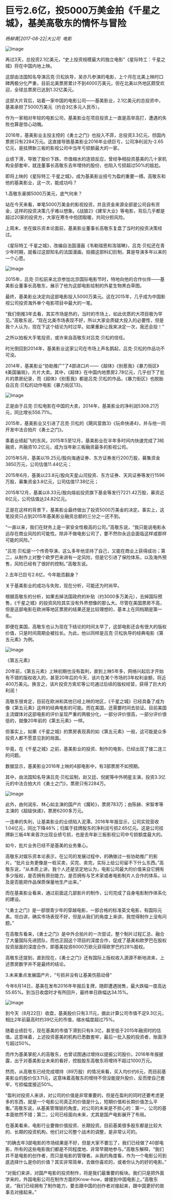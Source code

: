 # 巨亏2.6亿，投5000万美金拍《千星之城》，基美高敬东的情怀与冒险

*杨柳青|2017-08-22|大公司 
                                                电影*

![Image](http://p1.pstatp.com/large/32220004900f4ac1da87)

再过3天，总投资2.1亿美元，“史上投资规模最大的独立电影”《星际特工：千星之城》将在中国内地上映。

这部由法国知名导演吕克·贝松执导，吴亦凡参演的电影，上个月在北美上映时口碑两极分化严重，目前北美票房累计不到4000万美元，但在北美以外地区颇受欢迎，全球总票房已达到1.32亿美元。

这部大片背后，站着一家中国的电影公司——基美影业，2.1亿美元的总投资中，基美承担了5000万美元（约合3亿多元人民币）。

作为一家相对年轻的电影公司，基美影业在项目投资上一直是高举高打，遭遇的失败也算是惊心动魄。

2016年，基美影业主投主控的《勇士之门》也投入不菲，总投资3.3亿元，但国内票房只有2284万元。这直接导致基美影业2016年业绩巨亏，公司净利润为-2.65亿元，是挂牌新三板的影视公司中当年亏损额最大的一家。

业绩下滑，导致了股价下跌、市值缩水的连锁反应，曾经争相投资基美的几十家机构全部套牢，就连董事长高敬东去年增持的股份，也陷入亏损超过50%的尴尬。

即将上映的《星际特工·千星之城》，成为基美影业扭亏为盈的重要一搏。高敬东和他的基美影业，这一次，能成功吗？

1.高敬东豪掷5000万美元，底气何来？

站在今天来看，单笔5000万美金的影视投资，并且资金来源全部是公司自有资金，这样的投资决策几乎难以想象。《战狼2》《建军大业》等电影，背后几乎都是超过20家的投资方，大家在寒冬中抱团取暖，共同分担风险。

上周末，坐在娱乐资本论面前，基美影业董事长高敬东复盘了当时的投资决策经过。

《星际特工·千星之城》，改编自法国漫画《韦勒瑞恩和洛瑞琳》，吕克·贝松还在青少年时期，就看过这部知名的法国漫画，拍摄这部科幻巨制，算是导演多年以来的一个心愿。

![Image](http://p1.pstatp.com/large/322200048a1b2b0b92d3)

2015年，吕克·贝松前来北京参加北京国际电影节时，特地向他的合作伙伴——基美影业董事长高敬东，展示了他为这部电影绘制的外星生物黑白草图。

最终，基美影业决定向这部电影投入5000万美元。这在2015年，几乎成为中国影视公司投资海外单个电影项目中最大的一笔。

“我们倒推3年去看，其实市场是热的，当时的市场上，如此优质的大项目极为罕见。”高敬东说，“现在北美市场表现不好，所以大家会质疑大投入的必要性，但是我个人认为，现在下这个结论为时过早。如果重新让我来决定一次，我还会投！”

之所以拍板大手笔投资，或许来自高敬东对吕克·贝松的信任。

时光倒回到2014年，基美影业这家公司在市场上声名鹊起，吕克·贝松的作品功不可没。

2014年，基美影业“协助推广”了4部进口片——《超体》《别惹我》《暴力街区》《美国骗局》，片片大卖。其中，《超体》在中国内地票房2.78亿元，几乎创下了批片的票房纪录，而《超体》《别惹我》都是吕克·贝松的作品，《暴力街区》也脱胎自吕克·贝松的动作电影《暴力街区13》。

![Image](http://p9.pstatp.com/large/322200048a17420614a6)

正是由于吕克·贝松电影在中国的大卖，2014年，基美影业的净利润5308.21万元，同比增长556.71%。

2015年，基美影业又引进了吕克·贝松的《飓风营救3》《玩命快递4》，并与他一同开发中法合拍片《勇士之门》。

乘着业绩起飞的东风，2015年5至12月，基美影业在半年多时间内快速完成了3轮融资，共融资10.2亿元，成为当年新三板融资最多的影视公司。

2015年5月，基美以19.25元/股向海通证券、东方证券发行200万股，募集资金3850万元，公司估值11.44亿元；

2015年6月，基美以23.8元/股向天星山河投资、东方证券、天风证券等发行1596万股，募集资金3.8亿元，公司估值17.38亿元；

2015年12月，基美以8.33元/股向熔岩投资旗下基金等发行7221.42万股，募资近6亿元，公司估值达24.82亿元。

正是在这样的背景下，基美影业最终做出了投资5000万美金的决定。事实上，这笔投资只占到2015年基美影业融资总额的三分之一还不到。

“一直以来，我们在财务上是一家安全性极高的公司。”高敬东说，“我只能说电影永远存在商业风险的可能性。除非不做电影公司了，要不然你永远会面临这样或那样可能的风险。”

“吕克·贝松是一个传奇导演，这么多年他坚持了自己，又能在商业上获得成功；第二，从制作上对整个欧罗巴来讲有一定风险，但是它引进了保险体系，以及海外预售，风险已经有了很好的控制。”高敬东说。

2.去年已巨亏2.6亿，今年能否翻身？

关于基美影业的成功与失败，现在分析，可能还为时尚早。

根据高敬东的分析，如果去掉法国政府的补贴（约3000多万美元），去掉国际预售，《千星之城》的投资风险其实没有外界想像的那么大。尽管在美国票房不高，但是这部电影在欧洲等地区票房的结果还是比较理想的，基本上在同档期是第一名。

即便在美国，高敬东也认为现在下结论的时间太早了，这部电影还会有很大的版权价值，只是时间周期会被拉长。为此，他以同样是吕克·贝松执导的经典电影《第五元素》为例。

![Image](http://p1.pstatp.com/large/37c80004af87b79ab820)

《第五元素》

20年前，《第五元素》上映初期也没有盈利，直到上映5年多，网络兴起后才开始有不错的版权收入的，甚至20年后的今天，该片在某个市场的3年权利金额，将近400万美元。换言之，该片投资方索尼等公司通过后续的版权经营，获得了巨大的利润！

高敬东很肯定，目前在欧洲和其他已经上映的地区，《千星之城》已经具备了成为像《第五元素》这样的经典电影的可能。而在美国，还需要时间去验证。目前美国主流媒体对这部电影的评价呈现严重的两极分化，一部分评价很高，一部分评价很低的，就像20年前的《第五元素》一样。

但事实上，如果《千星之城》的票房表现真的如《第五元素》一般，这可能是众多投资人都不愿意见到的局面。

毕竟，在《千星之城》之前，基美影业的投资、制作的电影，已经出现了接二连三的问题。

数据显示，基美影业2016年上映的4部电影中，有3部票房不如预期。

其中，由法国知名导演吕克·贝松监制，赵又廷、倪妮等中外明星主演，投资3.3亿元的中法合拍大片《勇士之门》，票房只有2284万。

![Image](http://p3.pstatp.com/large/37cb000188b85d4e388f)

此外，由何润东、林心如主演的国产片《魔轮》，票房783万；由陈赫、宋智孝等主演的《超级快递》，票房6200多万元。

一连串的失利，让基美影业的业绩陷入泥潭。2016年年报显示，公司实现营收1.04亿元，同比下降46%；归属于挂牌股东的净利润亏损2.65亿元。这是公司挂牌新三板4年来首次出现业绩亏损，也是去年新三板影视公司中亏损额度最大的。

如今，批片业务已经不是基美的业务重心。

高敬东对娱乐资本论表示，在公司的发展过程中，的确做过一些协助推广的影片。“批片业务更像是一桩买卖，买完、卖完，实际上给公司留不下什么东西。”高敬东说，“从本质上讲，我个人还是坚定地认为，电影公司最大的价值来自它拥有多少版权，是否拥有原创能力，是否拥有与艺术家或者电影制片人合作的体系，以及是否能把作品保质保量地生产出来。”

而在基美影业看来，通过前面这几部影片的制作，公司完成了自身电影制作体系化的建设。

“《勇士之门》是一部很青少年的穿越电影，一部合格的标准英文电影，有国际元素。坦白讲，确实市场表现不好，但是从我们的角度上来讲，我觉得制作上没有问题。”

在高敬东看来，《勇士之门》是中外合拍片的一次尝试，整个制片过程汇总、融合了大量国际先进团队，而也正因这个项目的深度合作，促成了基美和欧罗巴在股权投资层面的深度合作，即基美投资6000万欧元获得欧罗巴约28%股权。

高敬东还提到，直到现在，《勇士之门》还有国际上版权收入源源不断地进来，上述票房数字并不是最终的结论。

3.未来重点发展国产片，“亏损并没有让基美伤筋动骨”

今年6月14日，基美在发布2016年年报后复牌，随即遭遇抛售，最大跌幅一度高达55.65%。到当日收盘时才有所回升，最终单日跌幅达34.15%。

![Image](http://p1.pstatp.com/large/322200048a1cae7b9cbf)

到今天（8月22日）收盘，基美股价只有3.11元，据此计算公司市值不足9.3亿元，相比2年前最高时约39亿元的市值，缩水幅度超过75%。

随着业绩巨亏，现在基美的市值下滑到只有9.3亿，甚至低于2015年融资时的估值。这意味着，上述投资基美的机构已悉数套牢，最后一批入股的投资者，账面浮亏超过50%。

而作为基美掌舵人的高敬东，也曾试图通过增持以提振公司股价。2016年年报披露，出于对基美影业未来的看好，控股股东高敬东将增持不超过1000万元。

然而，从高敬东已经完成增持（89万股）的情况来看，买入均价约6元，而目前基美影业的股价仅3.11元，这意味着高敬东的增持不但没能提升股价，反而使自己套牢，亏损幅度接近50%。

“盈利对投资人来讲，对公司的价值是非常重要的，但是在盈利的同时还要考虑更多的东西，就是一个电影公司真正的价值是什么，短期价值和长期价值怎么平衡。”高敬东说，从基美管理层的角度，对公司的未来是不担心的：第一，公司的基本面依然不错；第二，公司已经面向未来，尤其是国产电影展开了布局。

在基美看来，电影行业要做价值投资、长期投资。目前基美很多股东都是比较大的、长期的投资机构，他们对公司整个战术的调整，是非常认可的。

“的确去年3部电影的市场结果是不好，但是大家不要忘了，我们已经做了40部电影，所有的这些电影我们都是不同程度地、非常早期地参与。”高敬东解释，“我们并不是电影的创作者，而只是电影的管理者。从我的角度看，作为一个电影公司到底选择什么是你的价值？其实非常简单，去做你喜欢的，或者你认为的好的电影。”

“对我们来讲，对国产电影的投资制作，将是我们最重要的板块。我们只是把外面学来的，外国电影公司在制作方面的Know-how，嫁接到中国电影上。”高敬东说，“我们已经拥有了制作能力，要去跟中国的创作者对接起来，跟中国更好的故事去对接起来。”

